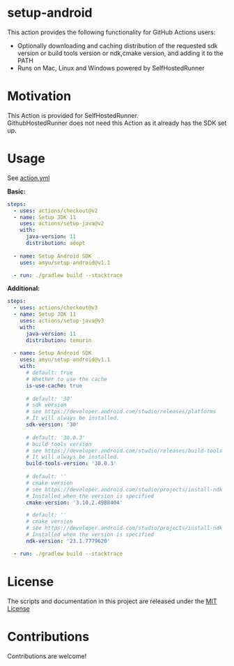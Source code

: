 # setup-android

This action provides the following functionality for GitHub Actions users:  

- Optionally downloading and caching distribution of the requested sdk version or build tools version or ndk,cmake version, and adding it to the PATH
- Runs on Mac, Linux and Windows powered by SelfHostedRunner

# Motivation
This Action is provided for SelfHostedRunner.  
GithubHostedRunner does not need this Action as it already has the SDK set up.

# Usage

See [action.yml](action.yml)

**Basic:**
```yaml
steps:
  - uses: actions/checkout@v2
  - name: Setup JDK 11
    uses: actions/setup-java@v2
    with:
      java-version: 11
      distribution: adopt
      
  - name: Setup Android SDK
    uses: amyu/setup-android@v1.1

  - run: ./gradlew build --stacktrace
```

**Additional:**
```yaml
steps:
  - uses: actions/checkout@v3
  - name: Setup JDK 11
    uses: actions/setup-java@v3
    with:
      java-version: 11
      distribution: temurin
      
  - name: Setup Android SDK
    uses: amyu/setup-android@v1.1
    with:
      # default: true
      # Whether to use the cache     
      is-use-cache: true
      
      # default: '30'
      # sdk version
      # see https://developer.android.com/studio/releases/platforms
      # It will always be installed.
      sdk-version: '30'
      
      # default: '30.0.3'
      # build tools version
      # see https://developer.android.com/studio/releases/build-tools
      # It will always be installed.
      build-tools-version: '30.0.3'
      
      # default: ''
      # cmake version
      # see https://developer.android.com/studio/projects/install-ndk
      # Installed when the version is specified
      cmake-version: '3.10.2.4988404'

      # default: ''
      # cmake version
      # see https://developer.android.com/studio/projects/install-ndk
      # Installed when the version is specified
      ndk-version: '23.1.7779620'

  - run: ./gradlew build --stacktrace
```

# License

The scripts and documentation in this project are released under the [MIT License](LICENSE)

# Contributions

Contributions are welcome!
